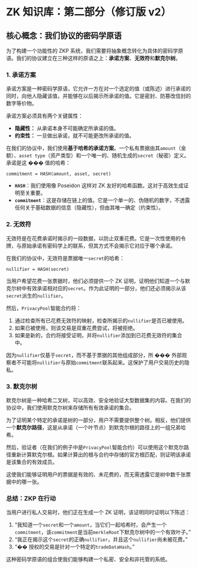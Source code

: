 # ZK 知识库：第二部分（修订版 v2）

## 核心概念：我们协议的密码学原语

为了构建一个功能性的 ZKP 系统，我们需要将抽象概念转化为具体的密码学原语。我们的协议建立在三种这样的原语之上：**承诺方案**、**无效符**和**默克尔树**。

### 1. 承诺方案

承诺方案是一种密码学原语，它允许一方在对一个选定的值（或陈述）进行承诺的同时，向他人隐藏该值，并能够在以后揭示所承诺的值。它是密封、防篡改信封的数字等价物。

承诺方案必须具有两个关键属性：

- **隐藏性：** 从承诺本身不可能确定所承诺的值。
- **约束性：** 一旦做出承诺，就不可能更改所承诺的值。

在我们的协议中，我们使用**基于哈希的承诺方案**。一个私有票据由其`amount`（金额）、`asset type`（资产类型）和一个唯一的、随机生成的`secret`（秘密）定义。承诺是这 ��� 值的哈希：

`commitment = HASH(amount, asset, secret)`

- **`HASH`**：我们使用像 Poseidon 这样对 ZK 友好的哈希函数。这对于高效生成证明至关重要。
- **`commitment`**：这是存储在链上的值。它是一个单一的、伪随机的数字，不透露任何关于基础数据的信息（隐藏性），但由其唯一确定（约束性）。

### 2. 无效符

无效符是在花费承诺时揭示的一段数据，以防止双重花费。它是一次性使用的令牌，与原始承诺有密码学上的联系，但其方式不会揭示它对应于哪个承诺。

在我们的协议中，无效符是票据唯一`secret`的哈希：

`nullifier = HASH(secret)`

当用户希望花费一张票据时，他们必须提供一个 ZK 证明，证明他们知道一个与默克尔树中有效承诺相对应的`secret`。作为此证明的一部分，他们还必须揭示从该`secret`派生的`nullifier`。

然后，`PrivacyPool`智能合约将：

1.  通过检查所有已花费无效符的映射，检查所揭示的`nullifier`是否已被使用。
2.  如果已被使用，则该交易是双重花费尝试，将被拒绝。
3.  如果是新的，合约将接受证明，并将`nullifier`添加到已花费无效符的集合中。

因为`nullifier`仅基于`secret`，而不基于票据的其他组成部分，所 ��� 外部观察者不可能将`nullifier`与原始`commitment`联系起来。这保护了用户交易历史的隐私。

### 3. 默克尔树

默克尔树是一种哈希二叉树，可以高效、安全地验证大型数据集的内容。在我们的协议中，我们使用默克尔树来存储所有有效承诺的集合。

为了证明某个特定的承诺是树的一部分，用户不需要提供整个树。相反，他们提供一个**默克尔路径**，这是从承诺（一个叶节点）到默克尔根的路径上的一组兄弟哈希。

然后，验证者（在我们的例子中是`PrivacyPool`智能合约）可以使用这个默克尔路径重新计算默克尔根。如果计算出的根与合约中存储的官方根匹配，则证明该承诺是该集合的有效成员。

这使我们能够证明用户的票据是有效的、未花费的，而无需透露它是树中数千张票据中的哪一张。

### 总结：ZKP 在行动

当用户进行私人交易时，他们正在生成一个 ZK 证明，该证明同时证明以下陈述：

1.  “我知道一个`secret`和一个`amount`，当它们一起哈希时，会产生一个`commitment`，该`commitment`是当前`merkleRoot`下默克尔树中的一个有效叶子。”
2.  “我正在揭示这个`secret`的正确`nullifier`，并且这个`nullifier`尚未被花费。”
3.  “�� 授权的交易是针对一个特定的`tradeDataHash`。”

这种密码学原语的组合使我们能够构建一个私密、安全和非托管的系统。
